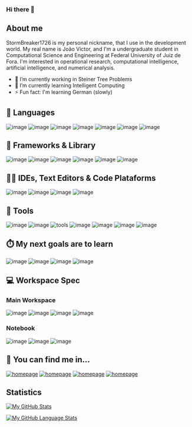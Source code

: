 ### Hi there 👋

<!--
**StormBreaker1726/StormBreaker1726** is a ✨ _special_ ✨ repository because its `README.md` (this file) appears on your GitHub profile.

Here are some ideas to get you started:

- 🔭 I’m currently working on ...
- 🌱 I’m currently learning ...
- 👯 I’m looking to collaborate on ...
- 🤔 I’m looking for help with ...
- 💬 Ask me about ...
- 📫 How to reach me: ...
- 😄 Pronouns: ...
- ⚡ Fun fact: ...
-->
## About me
StormBreaker1726 is my personal nickname, that I use in the development world. My real name is João Víctor, and I'm a undergraduate student in Computational Science and Engineering at Federal University of Juiz de Fora. I'm interested in operational research, computational intelligence, artificial intelligence, and numerical analysis.
- 🔭 I’m currently working in Steiner Tree Problems
- 🌱 I’m currently learning Intelligent Computing
- ⚡ Fun fact: I'm learning German (slowly)
## 🧰 Languages
![image](https://img.shields.io/badge/C-00599C?style=for-the-badge&logo=c&logoColor=white) ![image](https://img.shields.io/badge/C%2B%2B-00599C?style=for-the-badge&logo=c%2B%2B&logoColor=white) ![image](https://img.shields.io/badge/Python-FFD43B?style=for-the-badge&logo=python&logoColor=blue) ![image](https://img.shields.io/badge/Julia-9558B2?style=for-the-badge&logo=julia&logoColor=white) ![image](https://img.shields.io/badge/R-276DC3?style=for-the-badge&logo=r&logoColor=white) ![image](https://img.shields.io/badge/Shell_Script-121011?style=for-the-badge&logo=gnu-bash&logoColor=white)
![image](https://img.shields.io/badge/Markdown-000000?style=for-the-badge&logo=markdown&logoColor=white)

## 🚀 Frameworks & Library
![image](https://img.shields.io/badge/CMake-064F8C?style=for-the-badge&logo=cmake&logoColor=white) ![image](https://img.shields.io/badge/conda-342B029.svg?&style=for-the-badge&logo=anaconda&logoColor=white) ![image](https://img.shields.io/badge/pypi-3775A9?style=for-the-badge&logo=pypi&logoColor=white) ![image](https://img.shields.io/badge/Numpy-777BB4?style=for-the-badge&logo=numpy&logoColor=white) ![image](https://img.shields.io/badge/Pandas-2C2D72?style=for-the-badge&logo=pandas&logoColor=white) ![image](https://img.shields.io/badge/SciPy-654FF0?style=for-the-badge&logo=SciPy&logoColor=white)

## 👩‍💻 IDEs, Text Editors & Code Plataforms
![image](	https://img.shields.io/badge/CLion-000000?style=for-the-badge&logo=clion&logoColor=white) ![image](https://img.shields.io/badge/Arduino_IDE-00979D?style=for-the-badge&logo=arduino&logoColor=white) ![image](https://img.shields.io/badge/Colab-F9AB00?style=for-the-badge&logo=googlecolab&color=525252) ![image](https://img.shields.io/badge/sublime_text-%23575757.svg?&style=for-the-badge&logo=sublime-text&logoColor=important)

## :wrench: Tools
![image](https://img.shields.io/badge/GIT-E44C30?style=for-the-badge&logo=git&logoColor=white) ![image](https://img.shields.io/badge/LaTeX-47A141?style=for-the-badge&logo=LaTeX&logoColor=white) ![tools](https://img.shields.io/badge/Tableau-E97627?style=for-the-badge&logo=Tableau&logoColor=white) ![image](https://img.shields.io/badge/Google%20Sheets-34A853?style=for-the-badge&logo=google-sheets&logoColor=white) ![image](https://img.shields.io/badge/Notion-000000?style=for-the-badge&logo=notion&logoColor=white) ![image](https://img.shields.io/badge/Trello-0052CC?style=for-the-badge&logo=trello&logoColor=white) ![image](https://img.shields.io/badge/Microsoft_Office-D83B01?style=for-the-badge&logo=microsoft-office&logoColor=white)

## ⏱️ My next goals are to learn
![image](https://img.shields.io/badge/MySQL-005C84?style=for-the-badge&logo=mysql&logoColor=white) ![image](https://img.shields.io/badge/Go-00ADD8?style=for-the-badge&logo=go&logoColor=white) ![image](https://img.shields.io/badge/JavaScript-323330?style=for-the-badge&logo=javascript&logoColor=F7DF1E) ![image](https://img.shields.io/badge/TypeScript-007ACC?style=for-the-badge&logo=typescript&logoColor=white)

<!--

-->

## 💻 Workspace Spec
### Main Workspace
![image](https://img.shields.io/badge/AMD-ED1C24.svg?style=for-the-badge&logo=AMD&logoColor=white) ![image](https://img.shields.io/badge/Fedora-294172?style=for-the-badge&logo=fedora&logoColor=white) ![image](https://img.shields.io/badge/Windows-0078D6?style=for-the-badge&logo=windows&logoColor=white) ![image](https://img.shields.io/badge/NVIDIA-76B900.svg?style=for-the-badge&logo=NVIDIA&logoColor=white)

### Notebook
![image](https://img.shields.io/badge/samsung%20laptop-1428A0?style=for-the-badge&logo=Samsung&logoColor=white) ![image](https://img.shields.io/badge/Fedora-294172?style=for-the-badge&logo=fedora&logoColor=white) ![image](https://img.shields.io/badge/Intel-0071C5.svg?style=for-the-badge&logo=Intel&logoColor=white)

## 👨 You can find me in...
[![homepage][1]][2] [![homepage][3]][4] [![homepage][5]][6] [![homepage][7]][8]

[1]:  https://img.shields.io/badge/Gmail-D14836?style=for-the-badge&logo=gmail&logoColor=white
[2]:  mailto:oliveira.joao@engenharia.ufjf.br

[3]:  https://img.shields.io/badge/YouTube-FF0000?style=for-the-badge&logo=youtube&logoColor=white
[4]:  https://www.youtube.com/channel/UCIfLRSeiI9FvgJoj3wW224w

[5]: https://img.shields.io/badge/Reddit-FF4500?style=for-the-badge&logo=reddit&logoColor=white
[6]: https://www.reddit.com/user/StormBreakerNotMuch

[7]: https://img.shields.io/badge/LinkedIn-0077B5?style=for-the-badge&logo=linkedin&logoColor=white
[8]: www.linkedin.com/in/joão-víctor-de-oliveira-a40021230

<!--
## ❤ Suport
-->

## Statistics

[![My GitHub Stats](https://github-readme-stats.vercel.app/api/?username=StormBreaker1726&count_private=true&theme=tokyonight&showicons=true)]()

[![My GitHub Language Stats](https://github-readme-stats.vercel.app/api/top-langs/?username=StormBreaker1726&langs_count=5&theme=tokyonight)]()
